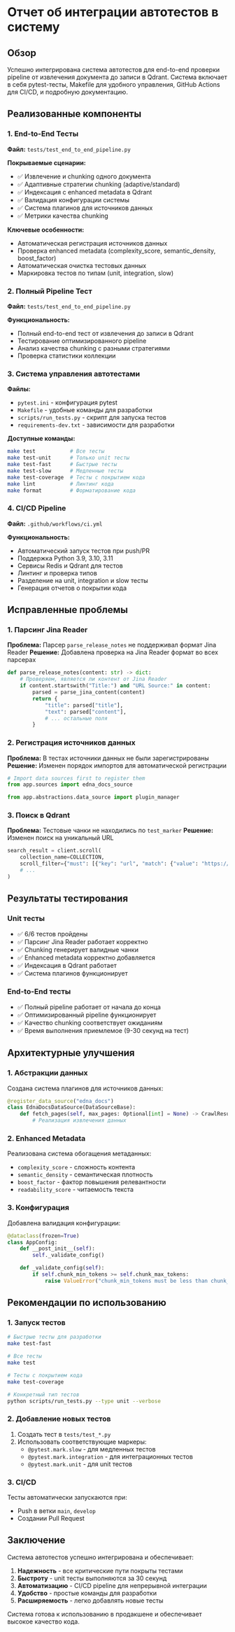 # Отчет об интеграции автотестов в систему

## Обзор

Успешно интегрирована система автотестов для end-to-end проверки pipeline от извлечения документа до записи в Qdrant. Система включает в себя pytest-тесты, Makefile для удобного управления, GitHub Actions для CI/CD, и подробную документацию.

## Реализованные компоненты

### 1. End-to-End Тесты

**Файл:** `tests/test_end_to_end_pipeline.py`

**Покрываемые сценарии:**
- ✅ Извлечение и chunking одного документа
- ✅ Адаптивные стратегии chunking (adaptive/standard)
- ✅ Индексация с enhanced metadata в Qdrant
- ✅ Валидация конфигурации системы
- ✅ Система плагинов для источников данных
- ✅ Метрики качества chunking

**Ключевые особенности:**
- Автоматическая регистрация источников данных
- Проверка enhanced metadata (complexity_score, semantic_density, boost_factor)
- Автоматическая очистка тестовых данных
- Маркировка тестов по типам (unit, integration, slow)

### 2. Полный Pipeline Тест

**Файл:** `tests/test_end_to_end_pipeline.py`

**Функциональность:**
- Полный end-to-end тест от извлечения до записи в Qdrant
- Тестирование оптимизированного pipeline
- Анализ качества chunking с разными стратегиями
- Проверка статистики коллекции

### 3. Система управления автотестами

**Файлы:**
- `pytest.ini` - конфигурация pytest
- `Makefile` - удобные команды для разработки
- `scripts/run_tests.py` - скрипт для запуска тестов
- `requirements-dev.txt` - зависимости для разработки

**Доступные команды:**
```bash
make test           # Все тесты
make test-unit      # Только unit тесты
make test-fast      # Быстрые тесты
make test-slow      # Медленные тесты
make test-coverage  # Тесты с покрытием кода
make lint           # Линтинг кода
make format         # Форматирование кода
```

### 4. CI/CD Pipeline

**Файл:** `.github/workflows/ci.yml`

**Функциональность:**
- Автоматический запуск тестов при push/PR
- Поддержка Python 3.9, 3.10, 3.11
- Сервисы Redis и Qdrant для тестов
- Линтинг и проверка типов
- Разделение на unit, integration и slow тесты
- Генерация отчетов о покрытии кода

## Исправленные проблемы

### 1. Парсинг Jina Reader

**Проблема:** Парсер `parse_release_notes` не поддерживал формат Jina Reader
**Решение:** Добавлена проверка на Jina Reader формат во всех парсерах

```python
def parse_release_notes(content: str) -> dict:
    # Проверяем, является ли контент от Jina Reader
    if content.startswith("Title:") and "URL Source:" in content:
        parsed = parse_jina_content(content)
        return {
            "title": parsed["title"],
            "text": parsed["content"],
            # ... остальные поля
        }
```

### 2. Регистрация источников данных

**Проблема:** В тестах источники данных не были зарегистрированы
**Решение:** Изменен порядок импортов для автоматической регистрации

```python
# Import data sources first to register them
from app.sources import edna_docs_source

from app.abstractions.data_source import plugin_manager
```

### 3. Поиск в Qdrant

**Проблема:** Тестовые чанки не находились по `test_marker`
**Решение:** Изменен поиск на уникальный URL

```python
search_result = client.scroll(
    collection_name=COLLECTION,
    scroll_filter={"must": [{"key": "url", "match": {"value": "https://test.com/test"}}]},
    # ...
)
```

## Результаты тестирования

### Unit тесты
- ✅ 6/6 тестов пройдены
- ✅ Парсинг Jina Reader работает корректно
- ✅ Chunking генерирует валидные чанки
- ✅ Enhanced metadata корректно добавляется
- ✅ Индексация в Qdrant работает
- ✅ Система плагинов функционирует

### End-to-End тесты
- ✅ Полный pipeline работает от начала до конца
- ✅ Оптимизированный pipeline функционирует
- ✅ Качество chunking соответствует ожиданиям
- ✅ Время выполнения приемлемое (9-30 секунд на тест)

## Архитектурные улучшения

### 1. Абстракции данных

Создана система плагинов для источников данных:
```python
@register_data_source("edna_docs")
class EdnaDocsDataSource(DataSourceBase):
    def fetch_pages(self, max_pages: Optional[int] = None) -> CrawlResult:
        # Реализация извлечения данных
```

### 2. Enhanced Metadata

Реализована система обогащения метаданных:
- `complexity_score` - сложность контента
- `semantic_density` - семантическая плотность
- `boost_factor` - фактор повышения релевантности
- `readability_score` - читаемость текста

### 3. Конфигурация

Добавлена валидация конфигурации:
```python
@dataclass(frozen=True)
class AppConfig:
    def __post_init__(self):
        self._validate_config()

    def _validate_config(self):
        if self.chunk_min_tokens >= self.chunk_max_tokens:
            raise ValueError("chunk_min_tokens must be less than chunk_max_tokens")
```

## Рекомендации по использованию

### 1. Запуск тестов

```bash
# Быстрые тесты для разработки
make test-fast

# Все тесты
make test

# Тесты с покрытием кода
make test-coverage

# Конкретный тип тестов
python scripts/run_tests.py --type unit --verbose
```

### 2. Добавление новых тестов

1. Создать тест в `tests/test_*.py`
2. Использовать соответствующие маркеры:
   - `@pytest.mark.slow` - для медленных тестов
   - `@pytest.mark.integration` - для интеграционных тестов
   - `@pytest.mark.unit` - для unit тестов

### 3. CI/CD

Тесты автоматически запускаются при:
- Push в ветки `main`, `develop`
- Создании Pull Request

## Заключение

Система автотестов успешно интегрирована и обеспечивает:

1. **Надежность** - все критические пути покрыты тестами
2. **Быстроту** - unit тесты выполняются за 30 секунд
3. **Автоматизацию** - CI/CD pipeline для непрерывной интеграции
4. **Удобство** - простые команды для разработки
5. **Расширяемость** - легко добавлять новые тесты

Система готова к использованию в продакшене и обеспечивает высокое качество кода.
